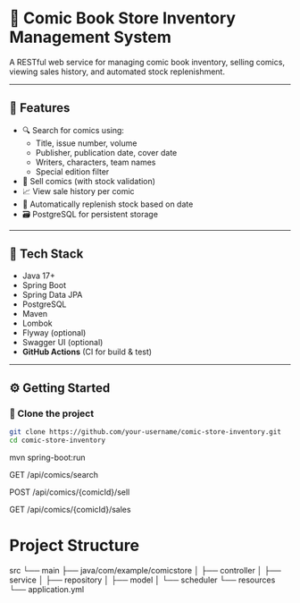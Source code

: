 # 🦸 Comic Book Store Inventory Management System

A RESTful web service for managing comic book inventory, selling comics, viewing sales history, and automated stock replenishment.

---

## 🚀 Features

- 🔍 Search for comics using:
  - Title, issue number, volume
  - Publisher, publication date, cover date
  - Writers, characters, team names
  - Special edition filter
- 🛒 Sell comics (with stock validation)
- 📈 View sale history per comic
- 🔁 Automatically replenish stock based on date
- 🗃️ PostgreSQL for persistent storage

---

## 🧱 Tech Stack

- Java 17+
- Spring Boot
- Spring Data JPA
- PostgreSQL
- Maven
- Lombok
- Flyway (optional)
- Swagger UI (optional)
- **GitHub Actions** (CI for build & test)

---

## ⚙️ Getting Started

### 📁 Clone the project

```bash
git clone https://github.com/your-username/comic-store-inventory.git
cd comic-store-inventory
```
mvn spring-boot:run

GET /api/comics/search

POST /api/comics/{comicId}/sell

GET /api/comics/{comicId}/sales

# Project Structure
src
 └── main
     ├── java/com/example/comicstore
     │    ├── controller
     │    ├── service
     │    ├── repository
     │    ├── model
     │    └── scheduler
     └── resources
          └── application.yml

